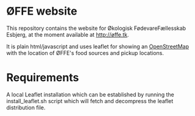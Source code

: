 # ØFFE website

This repository contains the website for Økologisk FødevareFællesskab Esbjerg, at the moment available at http://øffe.tk.

It is plain html/javascript and uses leaflet for showing an [OpenStreetMap](http://www.openstreetmap.org) with the location of ØFFE's food sources and pickup locations.

# Requirements

A local Leaflet installation which can be established by running the install_leaflet.sh script which will fetch and decompress the leaflet distribution file.

